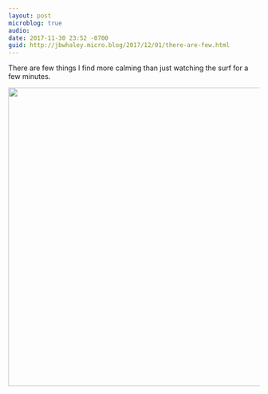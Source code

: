 ```yaml
---
layout: post
microblog: true
audio: 
date: 2017-11-30 23:52 -0700
guid: http://jbwhaley.micro.blog/2017/12/01/there-are-few.html
---
```

There are few things I find more calming than just watching the surf for a few minutes.

<img src="http://www.jarrodwhaley.com/uploads/2017/1c4fe302df.jpg" width="600" height="599" />
